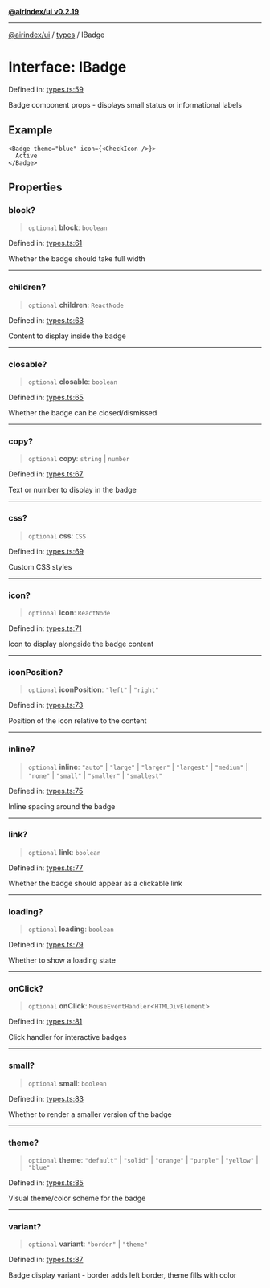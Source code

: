 [**@airindex/ui v0.2.19**](../../README.md)

***

[@airindex/ui](../../README.md) / [types](../README.md) / IBadge

# Interface: IBadge

Defined in: [types.ts:59](https://github.com/airindex-app/ui/blob/main/src/types.ts#L59)

Badge component props - displays small status or informational labels

## Example

```tsx
<Badge theme="blue" icon={<CheckIcon />}>
  Active
</Badge>
```

## Properties

### block?

> `optional` **block**: `boolean`

Defined in: [types.ts:61](https://github.com/airindex-app/ui/blob/main/src/types.ts#L61)

Whether the badge should take full width

***

### children?

> `optional` **children**: `ReactNode`

Defined in: [types.ts:63](https://github.com/airindex-app/ui/blob/main/src/types.ts#L63)

Content to display inside the badge

***

### closable?

> `optional` **closable**: `boolean`

Defined in: [types.ts:65](https://github.com/airindex-app/ui/blob/main/src/types.ts#L65)

Whether the badge can be closed/dismissed

***

### copy?

> `optional` **copy**: `string` \| `number`

Defined in: [types.ts:67](https://github.com/airindex-app/ui/blob/main/src/types.ts#L67)

Text or number to display in the badge

***

### css?

> `optional` **css**: `CSS`

Defined in: [types.ts:69](https://github.com/airindex-app/ui/blob/main/src/types.ts#L69)

Custom CSS styles

***

### icon?

> `optional` **icon**: `ReactNode`

Defined in: [types.ts:71](https://github.com/airindex-app/ui/blob/main/src/types.ts#L71)

Icon to display alongside the badge content

***

### iconPosition?

> `optional` **iconPosition**: `"left"` \| `"right"`

Defined in: [types.ts:73](https://github.com/airindex-app/ui/blob/main/src/types.ts#L73)

Position of the icon relative to the content

***

### inline?

> `optional` **inline**: `"auto"` \| `"large"` \| `"larger"` \| `"largest"` \| `"medium"` \| `"none"` \| `"small"` \| `"smaller"` \| `"smallest"`

Defined in: [types.ts:75](https://github.com/airindex-app/ui/blob/main/src/types.ts#L75)

Inline spacing around the badge

***

### link?

> `optional` **link**: `boolean`

Defined in: [types.ts:77](https://github.com/airindex-app/ui/blob/main/src/types.ts#L77)

Whether the badge should appear as a clickable link

***

### loading?

> `optional` **loading**: `boolean`

Defined in: [types.ts:79](https://github.com/airindex-app/ui/blob/main/src/types.ts#L79)

Whether to show a loading state

***

### onClick?

> `optional` **onClick**: `MouseEventHandler`\<`HTMLDivElement`\>

Defined in: [types.ts:81](https://github.com/airindex-app/ui/blob/main/src/types.ts#L81)

Click handler for interactive badges

***

### small?

> `optional` **small**: `boolean`

Defined in: [types.ts:83](https://github.com/airindex-app/ui/blob/main/src/types.ts#L83)

Whether to render a smaller version of the badge

***

### theme?

> `optional` **theme**: `"default"` \| `"solid"` \| `"orange"` \| `"purple"` \| `"yellow"` \| `"blue"`

Defined in: [types.ts:85](https://github.com/airindex-app/ui/blob/main/src/types.ts#L85)

Visual theme/color scheme for the badge

***

### variant?

> `optional` **variant**: `"border"` \| `"theme"`

Defined in: [types.ts:87](https://github.com/airindex-app/ui/blob/main/src/types.ts#L87)

Badge display variant - border adds left border, theme fills with color
